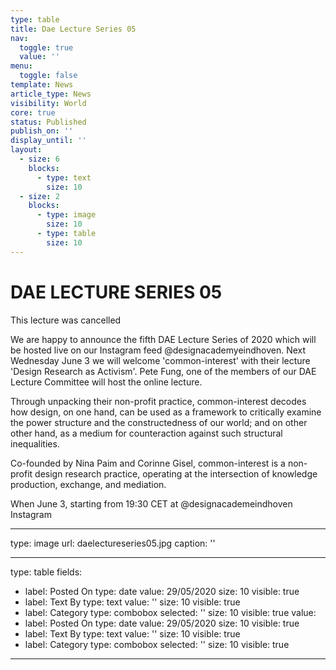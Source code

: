 ```yaml
---
type: table
title: Dae Lecture Series 05
nav:
  toggle: true
  value: ''
menu:
  toggle: false
template: News
article_type: News
visibility: World
core: true
status: Published
publish_on: ''
display_until: ''
layout:
  - size: 6
    blocks:
      - type: text
        size: 10
  - size: 2
    blocks:
      - type: image
        size: 10
      - type: table
        size: 10
---
```


# DAE LECTURE SERIES 05

This lecture was cancelled

We are happy to announce the fifth DAE Lecture Series of 2020 which will be hosted live on our Instagram feed @designacademyeindhoven. Next Wednesday June 3 we will welcome 'common-interest' with their lecture 'Design Research as Activism'. Pete Fung, one of the members of our DAE Lecture Committee will host the online lecture.

Through unpacking their non-profit practice, common-interest decodes how design, on one hand, can be used as a framework to critically examine the power structure and the constructedness of our world; and on other other hand, as a medium for counteraction against such structural inequalities.

Co-founded by Nina Paim and Corinne Gisel, common-interest is a non-profit design research practice, operating at the intersection of knowledge production, exchange, and mediation.

When
June 3, starting from 19:30 CET at @designacademeindhoven Instagram

---

type: image
url: daelectureseries05.jpg
caption: ''

---

type: table
fields:
  - label: Posted On
    type: date
    value: 29/05/2020
    size: 10
    visible: true
  - label: Text By
    type: text
    value: ''
    size: 10
    visible: true
  - label: Category
    type: combobox
    selected: ''
    size: 10
    visible: true
value:
  - label: Posted On
    type: date
    value: 29/05/2020
    size: 10
    visible: true
  - label: Text By
    type: text
    value: ''
    size: 10
    visible: true
  - label: Category
    type: combobox
    selected: ''
    size: 10
    visible: true

---
